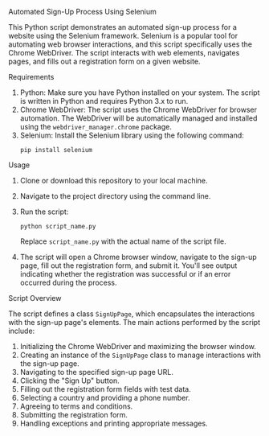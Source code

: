 Automated Sign-Up Process Using Selenium

This Python script demonstrates an automated sign-up process for a website using the Selenium framework. Selenium is a popular tool for automating web browser interactions, and this script specifically uses the Chrome WebDriver. The script interacts with web elements, navigates pages, and fills out a registration form on a given website.

Requirements

1. Python: Make sure you have Python installed on your system. The script is written in Python and requires Python 3.x to run.
2. Chrome WebDriver: The script uses the Chrome WebDriver for browser automation. The WebDriver will be automatically managed and installed using the `webdriver_manager.chrome` package.
3. Selenium: Install the Selenium library using the following command:
   ```
   pip install selenium
   ```

Usage

1. Clone or download this repository to your local machine.

2. Navigate to the project directory using the command line.

3. Run the script:
   ```
   python script_name.py
   ```
   Replace `script_name.py` with the actual name of the script file.

4. The script will open a Chrome browser window, navigate to the sign-up page, fill out the registration form, and submit it. You'll see output indicating whether the registration was successful or if an error occurred during the process.

Script Overview

The script defines a class `SignUpPage`, which encapsulates the interactions with the sign-up page's elements. The main actions performed by the script include:

1. Initializing the Chrome WebDriver and maximizing the browser window.
2. Creating an instance of the `SignUpPage` class to manage interactions with the sign-up page.
3. Navigating to the specified sign-up page URL.
4. Clicking the "Sign Up" button.
5. Filling out the registration form fields with test data.
6. Selecting a country and providing a phone number.
7. Agreeing to terms and conditions.
8. Submitting the registration form.
9. Handling exceptions and printing appropriate messages.



